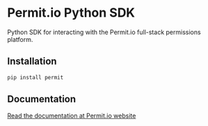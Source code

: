 # Permit.io Python SDK

Python SDK for interacting with the Permit.io full-stack permissions platform.

## Installation

```py
pip install permit
```

## Documentation

[Read the documentation at Permit.io website](https://docs.permit.io/sdk/python/quickstart-python)
